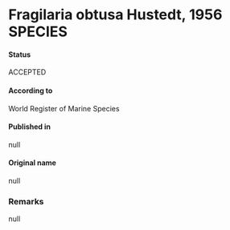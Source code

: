 Fragilaria obtusa Hustedt, 1956 SPECIES
=======

#### Status
ACCEPTED

#### According to
World Register of Marine Species

#### Published in
null

#### Original name
null

### Remarks
null